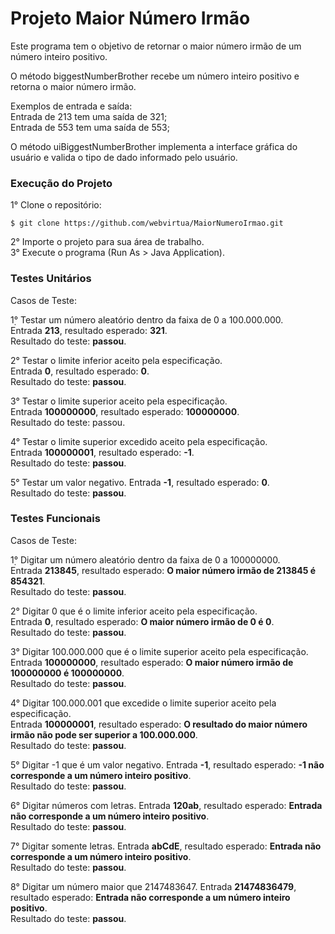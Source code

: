 # Projeto Maior Número Irmão

Este programa tem o objetivo de retornar o maior número irmão de um número inteiro positivo.

O método biggestNumberBrother recebe um número inteiro positivo e retorna o maior número irmão.

Exemplos de entrada e saída:<br>
Entrada de 213 tem uma saída de 321;<br>
Entrada de 553 tem uma saída de 553;

O método uiBiggestNumberBrother implementa a interface gráfica do usuário e valida o tipo de dado informado pelo usuário.

### Execução do Projeto

1° Clone o repositório: 

```
$ git clone https://github.com/webvirtua/MaiorNumeroIrmao.git
```
2° Importe o projeto para sua área de trabalho.<br>
3° Execute o programa (Run As > Java Application).

### Testes Unitários

Casos de Teste:

1̣° Testar um número aleatório dentro da faixa de 0 a 100.000.000.<br>
Entrada **213**, resultado esperado: **321**.<br>
Resultado do teste: **passou**.

2° Testar o limite inferior aceito pela especificação.<br>
Entrada **0**, resultado esperado: **0**.<br>
Resultado do teste: **passou**.

3° Testar o limite superior aceito pela especificação.<br>
Entrada **100000000**, resultado esperado: **100000000**.<br>
Resultado do teste: passou.

4° Testar o limite superior excedido aceito pela especificação.<br>
Entrada **100000001**, resultado esperado: **-1**.<br>
Resultado do teste: **passou**.

5° Testar um valor negativo.
Entrada **-1**, resultado esperado: **0**.<br>
Resultado do teste: **passou**.

### Testes Funcionais

Casos de Teste:

1̣° Digitar um número aleatório dentro da faixa de 0 a 100000000.<br>
Entrada **213845**, resultado esperado: **O maior número irmão de 213845 é 854321**.<br>
Resultado do teste: **passou**.

2° Digitar 0 que é o limite inferior aceito pela especificação.<br>
Entrada **0**, resultado esperado: **O maior número irmão de 0 é 0**.<br>
Resultado do teste: **passou**.

3° Digitar 100.000.000 que é o limite superior aceito pela especificação.<br>
Entrada **100000000**, resultado esperado: **O maior número irmão de 100000000 é 100000000**.<br>
Resultado do teste: **passou**.

4° Digitar 100.000.001 que excedide o limite superior aceito pela especificação.<br>
Entrada **100000001**, resultado esperado: **O resultado do maior número irmão não pode ser superior a 100.000.000**.<br>
Resultado do teste: **passou**.

5° Digitar -1 que é um valor negativo.
Entrada **-1**, resultado esperado: **-1 não corresponde a um número inteiro positivo**.<br>
Resultado do teste: **passou**.

6° Digitar números com letras.
Entrada **120ab**, resultado esperado: **Entrada não corresponde a um número inteiro positivo**.<br>
Resultado do teste: **passou**.

7° Digitar somente letras.
Entrada **abCdE**, resultado esperado: **Entrada não corresponde a um número inteiro positivo**.<br>
Resultado do teste: **passou**.

8° Digitar um número maior que 2147483647.
Entrada **21474836479**, resultado esperado: **Entrada não corresponde a um número inteiro positivo**.<br>
Resultado do teste: **passou**.

